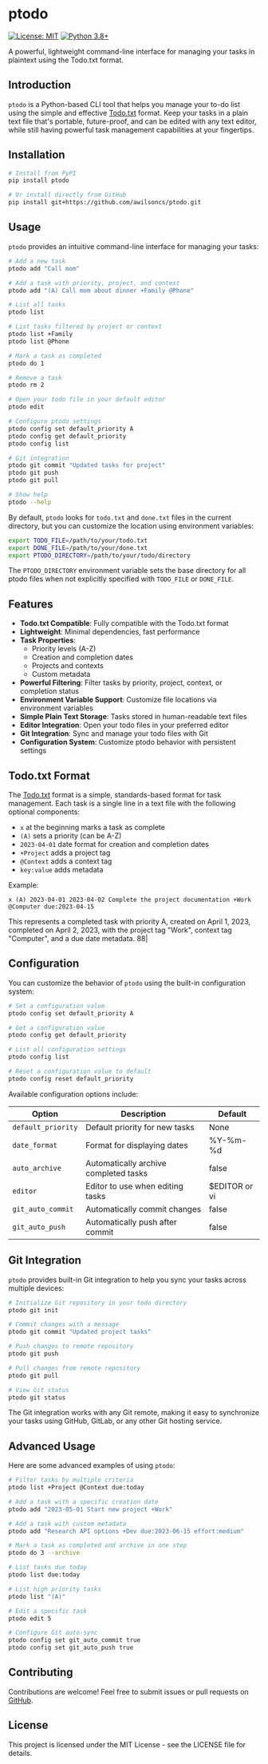 # ptodo

[![License: MIT](https://img.shields.io/badge/License-MIT-yellow.svg)](https://opensource.org/licenses/MIT)
[![Python 3.8+](https://img.shields.io/badge/python-3.8+-blue.svg)](https://www.python.org/downloads/)

A powerful, lightweight command-line interface for managing your tasks in plaintext using the Todo.txt format.

## Introduction

`ptodo` is a Python-based CLI tool that helps you manage your to-do list using the simple and effective [Todo.txt](http://todotxt.org/) format. Keep your tasks in a plain text file that's portable, future-proof, and can be edited with any text editor, while still having powerful task management capabilities at your fingertips.

## Installation

```bash
# Install from PyPI
pip install ptodo

# Or install directly from GitHub
pip install git+https://github.com/awilsoncs/ptodo.git
```

## Usage

`ptodo` provides an intuitive command-line interface for managing your tasks:

```bash
# Add a new task
ptodo add "Call mom"

# Add a task with priority, project, and context
ptodo add "(A) Call mom about dinner +Family @Phone"

# List all tasks
ptodo list

# List tasks filtered by project or context
ptodo list +Family
ptodo list @Phone

# Mark a task as completed
ptodo do 1

# Remove a task
ptodo rm 2

# Open your todo file in your default editor
ptodo edit

# Configure ptodo settings
ptodo config set default_priority A
ptodo config get default_priority
ptodo config list

# Git integration
ptodo git commit "Updated tasks for project"
ptodo git push
ptodo git pull

# Show help
ptodo --help
```

By default, `ptodo` looks for `todo.txt` and `done.txt` files in the current directory, but you can customize the location using environment variables:

```bash
export TODO_FILE=/path/to/your/todo.txt
export DONE_FILE=/path/to/your/done.txt
export PTODO_DIRECTORY=/path/to/your/todo/directory
```

The `PTODO_DIRECTORY` environment variable sets the base directory for all ptodo files when not explicitly specified with `TODO_FILE` or `DONE_FILE`.

## Features

- **Todo.txt Compatible**: Fully compatible with the Todo.txt format
- **Lightweight**: Minimal dependencies, fast performance
- **Task Properties**:
  - Priority levels (A-Z)
  - Creation and completion dates
  - Projects and contexts
  - Custom metadata
- **Powerful Filtering**: Filter tasks by priority, project, context, or completion status
- **Environment Variable Support**: Customize file locations via environment variables
- **Simple Plain Text Storage**: Tasks stored in human-readable text files
- **Editor Integration**: Open your todo files in your preferred editor
- **Git Integration**: Sync and manage your todo files with Git
- **Configuration System**: Customize ptodo behavior with persistent settings

## Todo.txt Format

The [Todo.txt](http://todotxt.org/) format is a simple, standards-based format for task management. Each task is a single line in a text file with the following optional components:

- `x` at the beginning marks a task as complete
- `(A)` sets a priority (can be A-Z)
- `2023-04-01` date format for creation and completion dates
- `+Project` adds a project tag
- `@Context` adds a context tag
- `key:value` adds metadata

Example:

```
x (A) 2023-04-01 2023-04-02 Complete the project documentation +Work @Computer due:2023-04-15
```

This represents a completed task with priority A, created on April 1, 2023, completed on April 2, 2023, with the project tag "Work", context tag "Computer", and a due date metadata.
88|

## Configuration

You can customize the behavior of `ptodo` using the built-in configuration system:

```bash
# Set a configuration value
ptodo config set default_priority A

# Get a configuration value
ptodo config get default_priority

# List all configuration settings
ptodo config list

# Reset a configuration value to default
ptodo config reset default_priority
```

Available configuration options include:

| Option | Description | Default |
|--------|-------------|---------|
| `default_priority` | Default priority for new tasks | None |
| `date_format` | Format for displaying dates | %Y-%m-%d |
| `auto_archive` | Automatically archive completed tasks | false |
| `editor` | Editor to use when editing tasks | $EDITOR or vi |
| `git_auto_commit` | Automatically commit changes | false |
| `git_auto_push` | Automatically push after commit | false |

## Git Integration

`ptodo` provides built-in Git integration to help you sync your tasks across multiple devices:

```bash
# Initialize Git repository in your todo directory
ptodo git init

# Commit changes with a message
ptodo git commit "Updated project tasks"

# Push changes to remote repository
ptodo git push

# Pull changes from remote repository
ptodo git pull

# View Git status
ptodo git status
```

The Git integration works with any Git remote, making it easy to synchronize your tasks using GitHub, GitLab, or any other Git hosting service.

## Advanced Usage

Here are some advanced examples of using `ptodo`:

```bash
# Filter tasks by multiple criteria
ptodo list +Project @Context due:today

# Add a task with a specific creation date
ptodo add "2023-05-01 Start new project +Work"

# Add a task with custom metadata
ptodo add "Research API options +Dev due:2023-06-15 effort:medium"

# Mark a task as completed and archive in one step
ptodo do 3 --archive

# List tasks due today
ptodo list due:today

# List high priority tasks
ptodo list "(A)"

# Edit a specific task
ptodo edit 5

# Configure Git auto-sync
ptodo config set git_auto_commit true
ptodo config set git_auto_push true
```

## Contributing

Contributions are welcome! Feel free to submit issues or pull requests on [GitHub](https://github.com/awilsoncs/ptodo).

## License

This project is licensed under the MIT License - see the LICENSE file for details.

